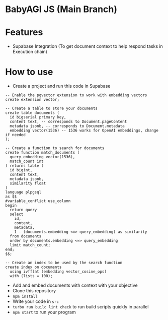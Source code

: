 # BabyAGI JS (Main Branch)

# Features
- Supabase Integration (To get document context to help respond tasks in Execution chain)

# How to use
- Create a project and run this code in Supabase
```
-- Enable the pgvector extension to work with embedding vectors
create extension vector;

-- Create a table to store your documents
create table documents (
  id bigserial primary key,
  content text, -- corresponds to Document.pageContent
  metadata jsonb, -- corresponds to Document.metadata
  embedding vector(1536) -- 1536 works for OpenAI embeddings, change if needed
);

-- Create a function to search for documents
create function match_documents (
  query_embedding vector(1536),
  match_count int
) returns table (
  id bigint,
  content text,
  metadata jsonb,
  similarity float
)
language plpgsql
as $$
#variable_conflict use_column
begin
  return query
  select
    id,
    content,
    metadata,
    1 - (documents.embedding <=> query_embedding) as similarity
  from documents
  order by documents.embedding <=> query_embedding
  limit match_count;
end;
$$;

-- Create an index to be used by the search function
create index on documents
  using ivfflat (embedding vector_cosine_ops)
  with (lists = 100);
```

- Add and embed documents with context with your objective
- Clone this repository
- `npm install`
- Write your code in `src`
- `turbo run build lint check` to run build scripts quickly in parallel
- `npm start` to run your program
